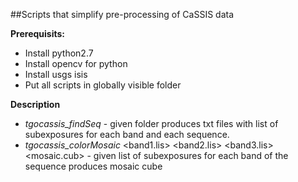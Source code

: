 ##Scripts that simplify pre-processing of CaSSIS data

**Prerequisits:**

* Install python2.7
* Install opencv for python
* Install usgs isis
* Put all scripts in globally visible folder

**Description**

* _tgocassis_findSeq_ <cassisFolder>  - given folder produces txt files with list of subexposures for each band and each sequence.
* _tgocassis_colorMosaic_ <band1.lis> <band2.lis> <band3.lis> <mosaic.cub> - given list of subexposures for each band of the sequence produces mosaic cube
